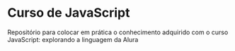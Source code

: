 # Curso de JavaScript
Repositório para colocar em prática o conhecimento adquirido com o curso JavaScript: explorando a linguagem da Alura
